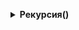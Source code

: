 <p><details> <summary> <strong>Рекурсия() </strong></summary>
  <p>A. Генератор скобок</p>
  <p>B. Комбинации</p>
  <p>C. Подпоследовательность</p>
  <p>D. Печеньки</p>
  <p>E. Покупка домов</p>
  <p>F. Периметр треугольника</p>
  <p>G. Гардероб</p>
  <p>H. Большое число</p>
  <p>I. Любители конференций</p>
  <p>J. Пузырёк</p>
  <p>K. Сортировка слиянием</p>
  <p>L. Два велосипеда</p>
  <p>N. Клумбы</p>
  <p>A. Поиск в сломанном массиве</p>
  <p>B. Эффективная быстрая сортировка</p>
</details></p>